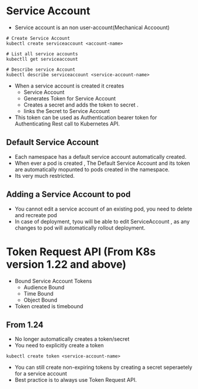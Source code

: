 # Service Account
- Service account is an non user-account(Mechanical Accoount)


```console
# Create Service Account
kubectl create serviceaccount <account-name>

# List all service accounts
kubectll get serviceaccount

# Describe service Account
kubectl describe serviceaccount <service-account-name>

```

- When a service account is created it creates 
  - Service Account
  - Generates Token for Service Account
  - Creates a secret and adds the token to secret .
  - links the Secret to Service Account
- This token can be used as Authentication bearer token for Authenticating Rest call to Kubernetes API.

## Default Service Account
- Each namespace has a default service account automatically created.
- When ever a pod is created , The Default Service Account and its token are automatically mopunted to pods created in the namespace.
- Its very much restricted.
## Adding a Service Account to pod
- You cannot edit a service account of an existing pod, you need to delete and recreate pod
- In case of deployment, tyou will be able to edit ServiceAccount , as any changes to pod will automatically rollout deployment.

# Token Request API (From K8s version 1.22 and above)
- Bound Service Account Tokens
  - Audience Bound
  - Time Bound
  - Object Bound 
- Token created is timebound
## From 1.24
- No longer automatically creates a token/secret
- You need to explicitly create a token

```console
kubectl create token <service-account-name>
```

- You can still create non-expiring tokens by creating a secret seperaetely for a service account
- Best practice is to always use Token Request API.
